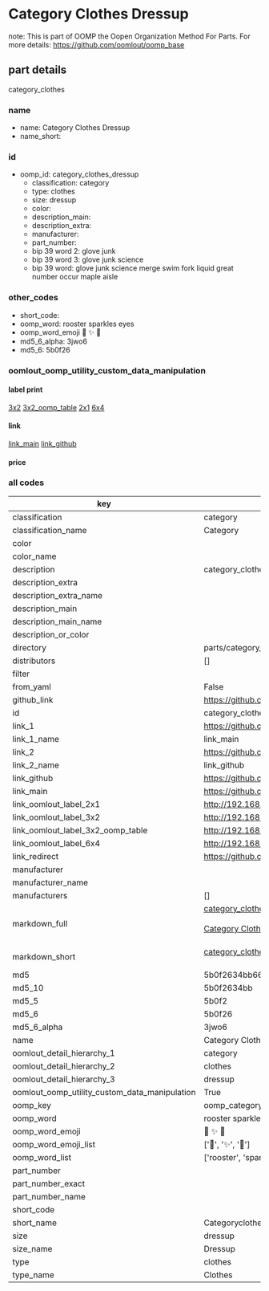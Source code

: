 # Category Clothes Dressup  

note: This is part of OOMP the Oopen Organization Method For Parts. For more details: https://github.com/oomlout/oomp_base

##  part details
  



category_clothes



### name
* name: Category Clothes Dressup
* name_short: 
### id
* oomp_id: category_clothes_dressup
  * classification: category
  * type: clothes
  * size: dressup
  * color: 
  * description_main: 
  * description_extra: 
  * manufacturer: 
  * part_number: 
  * bip 39 word 2: glove junk
  * bip 39 word 3: glove junk science
  * bip 39 word: glove junk science merge swim fork liquid great number occur maple aisle

### other_codes
* short_code: 
* oomp_word: rooster sparkles eyes
* oomp_word_emoji :rooster: :sparkles: :eyes:
* md5_6_alpha: 3jwo6
* md5_6: 5b0f26






### oomlout_oomp_utility_custom_data_manipulation
#### label print
[3x2](http://192.168.1.245:1112/?label=oomp%203jwo6)
[3x2_oomp_table](http://192.168.1.108:1112/?label=oomp%203jwo6)
[2x1](http://192.168.1.242:1112/?label=oomp%203jwo6)
[6x4](http://192.168.1.55:1112/?label=oomp%203jwo6)    

#### link

[link_main](https://github.com/oomlout/oomlout_oomp_version_1_messy/tree/main/parts/category_clothes_dressup) [link_github](https://github.com/oomlout/oomlout_oomp_version_1_messy/tree/main/parts/category_clothes_dressup)                             

#### price







### all codes 
| key | value |  
| --- | --- |  
| classification | category |  
| classification_name | Category |  
| color |  |  
| color_name |  |  
| description | category_clothes |  
| description_extra |  |  
| description_extra_name |  |  
| description_main |  |  
| description_main_name |  |  
| description_or_color |   |  
| directory | parts/category_clothes_dressup |  
| distributors | [] |  
| filter |  |  
| from_yaml | False |  
| github_link | https://github.com/oomlout/oomlout_oomp_part_src/tree/main/parts/category_clothes_dressup |  
| id | category_clothes_dressup |  
| link_1 | https://github.com/oomlout/oomlout_oomp_version_1_messy/tree/main/parts/category_clothes_dressup |  
| link_1_name | link_main |  
| link_2 | https://github.com/oomlout/oomlout_oomp_version_1_messy/tree/main/parts/category_clothes_dressup |  
| link_2_name | link_github |  
| link_github | https://github.com/oomlout/oomlout_oomp_version_1_messy/tree/main/parts/category_clothes_dressup |  
| link_main | https://github.com/oomlout/oomlout_oomp_version_1_messy/tree/main/parts/category_clothes_dressup |  
| link_oomlout_label_2x1 | http://192.168.1.242:1112/?label=oomp%203jwo6 |  
| link_oomlout_label_3x2 | http://192.168.1.245:1112/?label=oomp%203jwo6 |  
| link_oomlout_label_3x2_oomp_table | http://192.168.1.108:1112/?label=oomp%203jwo6 |  
| link_oomlout_label_6x4 | http://192.168.1.55:1112/?label=oomp%203jwo6 |  
| link_redirect | https://github.com/oomlout/oomlout_oomp_version_1_messy/tree/main/parts/category_clothes_dressup |  
| manufacturer |  |  
| manufacturer_name |  |  
| manufacturers | [] |  
| markdown_full | [category_clothes_dressup](none)<br>[](none)<br>[Category Clothes Dressup](none)<br><br> |  
| markdown_short | [category_clothes_dressup](none)<br><br> |  
| md5 | 5b0f2634bb6630496dedf8b781de531d |  
| md5_10 | 5b0f2634bb |  
| md5_5 | 5b0f2 |  
| md5_6 | 5b0f26 |  
| md5_6_alpha | 3jwo6 |  
| name | Category Clothes Dressup |  
| oomlout_detail_hierarchy_1 | category |  
| oomlout_detail_hierarchy_2 | clothes |  
| oomlout_detail_hierarchy_3 | dressup |  
| oomlout_oomp_utility_custom_data_manipulation | True |  
| oomp_key | oomp_category_clothes_dressup |  
| oomp_word | rooster sparkles eyes |  
| oomp_word_emoji | :rooster: :sparkles: :eyes: |  
| oomp_word_emoji_list | [':rooster:', ':sparkles:', ':eyes:'] |  
| oomp_word_list | ['rooster', 'sparkles', 'eyes'] |  
| part_number |  |  
| part_number_exact |  |  
| part_number_name |  |  
| short_code |  |  
| short_name | Categoryclothes |  
| size | dressup |  
| size_name | Dressup |  
| type | clothes |  
| type_name | Clothes |  
